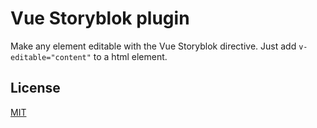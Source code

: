 # Vue Storyblok plugin

Make any element editable with the Vue Storyblok directive. Just add ```v-editable="content"``` to a html element.

## License

[MIT](http://opensource.org/licenses/MIT)
